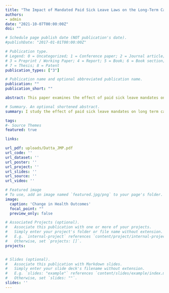 ```yaml
---
title: "The Impact of Mandated Paid Sick Leave Laws on the Long-Term Care Industry [Job Market Paper]"
authors:
- admin
date: "2021-10-07T00:00:00Z"
doi: ""

# Schedule page publish date (NOT publication's date).
#publishDate: "2017-01-01T00:00:00Z"

# Publication type.
# Legend: 0 = Uncategorized; 1 = Conference paper; 2 = Journal article;
# 3 = Preprint / Working Paper; 4 = Report; 5 = Book; 6 = Book section;
# 7 = Thesis; 8 = Patent
publication_types: ["3"]

# Publication name and optional abbreviated publication name.
publication: ""
publication_short: ""

abstract: This paper examines the effect of paid sick leave mandates on nursing home outcomes, with a focus on low paid nursing staff. I use the synthetic control group method and traditional difference-in-differences models along with Nursing Home Compare data and Vital Statistics microdata to estimate the causal effect of psl mandates on nursing home outcomes. I find significant increases in part-time nursing assistant staffing and improvements in resident health and safety. Nursing homes in areas with sick pay mandates also show reductions in the elderly mortality rate. Nursing assistant hours per resident day increase by 2.3 percent driven by a 12 percent increase in the hours for part time workers, and there are no significant reductions in hours of full time nursing assistants. I find improvements along multiple measures of patient health and safety. My calculations show that sick pay mandates helped prevent 4000 nursing home deaths per year among the elderly.

# Summary. An optional shortened abstract.
summary: I study the effect of paid sick leave mandates on long term care facilities and their residents. I find that paid sick leave mandates lead to increases in part time staffing of nursing assistants, improvements in resident health and safety, and a reduction in elderly mortality rate ( preventing on average 4000 deaths per year). 

tags:
#- Source Themes
featured: true

links:

url_pdf: uploads/Datta_JMP.pdf
url_code: ''
url_dataset: ''
url_poster: ''
url_project: ''
url_slides: ''
url_source: ''
url_video: ''

# Featured image
# To use, add an image named `featured.jpg/png` to your page's folder. 
image:
  caption: 'Change in Health Outcomes'
  focal_point: ""
  preview_only: false

# Associated Projects (optional).
#   Associate this publication with one or more of your projects.
#   Simply enter your project's folder or file name without extension.
#   E.g. `internal-project` references `content/project/internal-project/index.md`.
#   Otherwise, set `projects: []`.
projects:


# Slides (optional).
#   Associate this publication with Markdown slides.
#   Simply enter your slide deck's filename without extension.
#   E.g. `slides: "example"` references `content/slides/example/index.md`.
#   Otherwise, set `slides: ""`.
slides: ''
---
```





